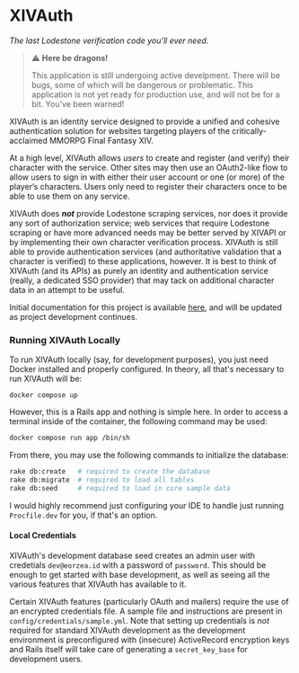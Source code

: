 # XIVAuth

*The last Lodestone verification code you'll ever need.*

> ⚠️ **Here be dragons!**
>
> This application is still undergoing active develpment. There will be bugs, some of which will be dangerous or problematic.
> This application is not yet ready for production use, and will not be for a bit. You've been warned!

XIVAuth is an identity service designed to provide a unified and cohesive authentication solution for websites targeting
players of the critically-acclaimed MMORPG Final Fantasy XIV.

At a high level, XIVAuth allows *users* to create and register (and verify) their character with the service. Other 
sites may then use an OAuth2-like flow to allow users to sign in with either their user account or one (or more) of the
player’s characters. Users only need to register their characters once to be able to use them on any service.

XIVAuth does ***not*** provide Lodestone scraping services, nor does it provide any sort of authorization service; web
services that require Lodestone scraping or have more advanced needs may be better served by XIVAPI or by implementing
their own character verification process. XIVAuth is still able to provide authentication services (and authoritative
validation that a character is verified) to these applications, however. It is best to think of XIVAuth (and its APIs)
as purely an identity and authentication service (really, a dedicated SSO provider) that may tack on additional
character data in an attempt to be useful.

Initial documentation for this project is available [here](https://kazwolfe.notion.site/Documentation-128e77f0016c4901888ea1234678c37d?pvs=4), and will be updated as project development continues.

### Running XIVAuth Locally

To run XIVAuth locally (say, for development purposes), you just need Docker installed and properly configured. In 
theory, all that's necessary to run XIVAuth will be:

```shell
docker compose up
```

However, this is a Rails app and nothing is simple here. In order to access a terminal inside of the container, the 
following command may be used:

```sh
docker compose run app /bin/sh
```

From there, you may use the following commands to initialize the database:

```sh
rake db:create   # required to create the database
rake db:migrate  # required to load all tables
rake db:seed     # required to load in core sample data
```

I would highly recommend just configuring your IDE to handle just running `Procfile.dev` for you, if that's an option.

#### Local Credentials

XIVAuth's development database seed creates an admin user with credetials `dev@eorzea.id` with a password of `password`.
This should be enough to get started with base development, as well as seeing all the various features that XIVAuth has
available to it.

Certain XIVAuth features (particularly OAuth and mailers) require the use of an encrypted credentials file. A sample
file and instructions are present in `config/credentials/sample.yml`. Note that setting up credentials is *not* required
for standard XIVAuth development as the development environment is preconfigured with (insecure) ActiveRecord encryption
keys and Rails itself will take care of generating a `secret_key_base` for development users.